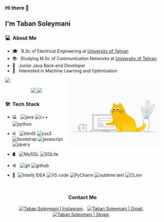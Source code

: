 ### Hi there 👋

## I'm Taban Soleymani

### 💻 &nbsp;About Me 

- 🎓 &nbsp; B.Sc of Electrical Engineering at <a href="https://ut.ac.ir/en">University of Tehran </a>
- 📚 &nbsp; Studying M.Sc of Communication Networks at <a href="https://ut.ac.ir/en">University of Tehran </a>
- 👑 &nbsp; Junior Java Back-end Developer
- 🤔 &nbsp; Interested in Machine Learning and Optimization

<img align='right' src="programmer-cat.gif" alt="programmer cat" width="300">

![](https://komarev.com/ghpvc/?username=your-taabann&color=ff69b4)

 <p align="center">
<a href="https://github.com/Taabannn">
  <img height="180em" src="https://github-readme-stats-eight-theta.vercel.app/api?username=Taabannn&show_icons=true&theme=algolia&include_all_commits=true&count_private=true"/>
  <img height="180em" src="https://github-readme-stats-eight-theta.vercel.app/api/top-langs/?username=Taabannn&layout=compact&langs_count=8&theme=algolia"/>
</a>
</p>
 

<h3> 🛠 &nbsp;Tech Stack</h3>

- 💻 &nbsp; <img src="https://camo.githubusercontent.com/f6c777e8c5c9ae4a6331664dab0a10c4cc3a1895ac3ababcc39b53058ba145d2/68747470733a2f2f696d672e736869656c64732e696f2f7374617469632f76313f7374796c653d666f722d7468652d6261646765266d6573736167653d4a61766126636f6c6f723d303037333936266c6f676f3d4a617661266c6f676f436f6c6f723d464646464646266c6162656c3d" alt="java"/> <img src="https://camo.githubusercontent.com/6301a47e098ea0b84260920a75b5a71f121c5a0b55965dff8ad80bd60db208c7/68747470733a2f2f696d672e736869656c64732e696f2f7374617469632f76313f7374796c653d666f722d7468652d6261646765266d6573736167653d4325324225324226636f6c6f723d303035393943266c6f676f3d43253242253242266c6f676f436f6c6f723d464646464646266c6162656c3d" alt="c++"/>  <img src="https://camo.githubusercontent.com/3df944c2b99f86f1361df72285183e890f11c52d36dfcd3c2844c6823c823fc1/68747470733a2f2f696d672e736869656c64732e696f2f7374617469632f76313f7374796c653d666f722d7468652d6261646765266d6573736167653d507974686f6e26636f6c6f723d333737364142266c6f676f3d507974686f6e266c6f676f436f6c6f723d464646464646266c6162656c3d" alt="python"/>
- 🌐 &nbsp; <img src="https://camo.githubusercontent.com/d2da7e7ec8424780720101d4853c64dffb81dc69dfdd25a0ce88cdb3848bbc6f/68747470733a2f2f696d672e736869656c64732e696f2f7374617469632f76313f7374796c653d666f722d7468652d6261646765266d6573736167653d48544d4c3526636f6c6f723d453334463236266c6f676f3d48544d4c35266c6f676f436f6c6f723d464646464646266c6162656c3d" alt="html5"/> <img src="https://camo.githubusercontent.com/9fe0ddca8c80fd49703246ca3b9a894ddfdc9c1c80f6ab5de92bbe91471dbab8/68747470733a2f2f696d672e736869656c64732e696f2f7374617469632f76313f7374796c653d666f722d7468652d6261646765266d6573736167653d4353533326636f6c6f723d313537324236266c6f676f3d43535333266c6f676f436f6c6f723d464646464646266c6162656c3d" alt="css3"/> <img src="https://camo.githubusercontent.com/8d0e8bf4a315e73ce23e6d5e3193279d53d066717f7f806d7af7305d9334e7cb/68747470733a2f2f696d672e736869656c64732e696f2f7374617469632f76313f7374796c653d666f722d7468652d6261646765266d6573736167653d426f6f74737472617026636f6c6f723d373935324233266c6f676f3d426f6f747374726170266c6f676f436f6c6f723d464646464646266c6162656c3d" alt="bootstrap"/> <img src="https://camo.githubusercontent.com/3aaee8bf7885dcf0cea8a5647c4514b7d800b1a730d38bce7dadf6bff883378d/68747470733a2f2f696d672e736869656c64732e696f2f7374617469632f76313f7374796c653d666f722d7468652d6261646765266d6573736167653d4a61766153637269707426636f6c6f723d323232323232266c6f676f3d4a617661536372697074266c6f676f436f6c6f723d463744463145266c6162656c3d" alt="javascript"/> <img src="https://camo.githubusercontent.com/fd87758fc59a55844627fb6067a253aa4e35da509789a55be28311b0a09eb6cf/68747470733a2f2f696d672e736869656c64732e696f2f7374617469632f76313f7374796c653d666f722d7468652d6261646765266d6573736167653d6a517565727926636f6c6f723d303736394144266c6f676f3d6a5175657279266c6f676f436f6c6f723d464646464646266c6162656c3d" alt="jquery"/>

- 🛢 &nbsp;
  <img src="https://camo.githubusercontent.com/539a184961e9ab46a914b3a57718cd52f9a122ffb33a0bcaaa92484add20ba72/68747470733a2f2f696d672e736869656c64732e696f2f7374617469632f76313f7374796c653d666f722d7468652d6261646765266d6573736167653d4d7953514c26636f6c6f723d343437394131266c6f676f3d4d7953514c266c6f676f436f6c6f723d464646464646266c6162656c3d" alt="MySQL"/> <img src="https://camo.githubusercontent.com/396f0a964cc4e5ad0dfc311bb2abaf8bae3acfc1458cef13f7882aa9bb11b693/68747470733a2f2f696d672e736869656c64732e696f2f7374617469632f76313f7374796c653d666f722d7468652d6261646765266d6573736167653d53514c69746526636f6c6f723d303033423537266c6f676f3d53514c697465266c6f676f436f6c6f723d464646464646266c6162656c3d" alt="SQLite"/> 
- ⚙️ &nbsp;
  <img src="https://camo.githubusercontent.com/42acc7ee3a18313a065e672e0835729edf3361dedb045d6c3cf8821fe30a1c2d/68747470733a2f2f696d672e736869656c64732e696f2f7374617469632f76313f7374796c653d666f722d7468652d6261646765266d6573736167653d47697426636f6c6f723d463035303332266c6f676f3d476974266c6f676f436f6c6f723d464646464646266c6162656c3d" alt="git"/> <img src="https://camo.githubusercontent.com/cca71357fe98ec5f8cd6ebab9044ad2901f4b64ebda379ac81608ed9f1caa1a0/68747470733a2f2f696d672e736869656c64732e696f2f7374617469632f76313f7374796c653d666f722d7468652d6261646765266d6573736167653d47697448756226636f6c6f723d313831373137266c6f676f3d476974487562266c6f676f436f6c6f723d464646464646266c6162656c3d" alt="github"/>

- 🔧 &nbsp;<img src="https://camo.githubusercontent.com/99731e54090b73c687a70d0f60399fa5f9e1a64580a06df6ebaf1daff6c38c64/68747470733a2f2f696d672e736869656c64732e696f2f7374617469632f76313f7374796c653d666f722d7468652d6261646765266d6573736167653d496e74656c6c694a2b4944454126636f6c6f723d303030303030266c6f676f3d496e74656c6c694a2b49444541266c6f676f436f6c6f723d464646464646266c6162656c3d" alt="Intellij IDEA"/> <img src="https://camo.githubusercontent.com/333efdf3d52583cf7c536e5364439a833bb89c25afffbb42550c2bf0ce260827/68747470733a2f2f696d672e736869656c64732e696f2f7374617469632f76313f7374796c653d666f722d7468652d6261646765266d6573736167653d56697375616c2b53747564696f2b436f646526636f6c6f723d303037414343266c6f676f3d56697375616c2b53747564696f2b436f6465266c6f676f436f6c6f723d464646464646266c6162656c3d" alt="VS code"/> <img src="https://camo.githubusercontent.com/5d18d553cf0ef27b77cf1255045658a0c5595fdb8e3fff7695a902f8891e46ea/68747470733a2f2f696d672e736869656c64732e696f2f7374617469632f76313f7374796c653d666f722d7468652d6261646765266d6573736167653d5079436861726d26636f6c6f723d303030303030266c6f676f3d5079436861726d266c6f676f436f6c6f723d464646464646266c6162656c3d" alt="PyCharm"/> <img src="https://camo.githubusercontent.com/b7603157c0778e9255eb412fe2ad216ae67e2ea860e015d60d4dcda078f7fd5f/68747470733a2f2f696d672e736869656c64732e696f2f7374617469632f76313f7374796c653d666f722d7468652d6261646765266d6573736167653d5375626c696d652b5465787426636f6c6f723d323232323232266c6f676f3d5375626c696d652b54657874266c6f676f436f6c6f723d464639383030266c6162656c3d" alt="sublime text"/> <img src="https://camo.githubusercontent.com/9e4babaf978c80dcc79ab178402cfc74f85c5bb42d7ade4da6e3bfc17b83e733/68747470733a2f2f696d672e736869656c64732e696f2f7374617469632f76313f7374796c653d666f722d7468652d6261646765266d6573736167653d434c696f6e26636f6c6f723d303030303030266c6f676f3d434c696f6e266c6f676f436f6c6f723d464646464646266c6162656c3d" alt="CLion"/>

<br>
<div align="center">
  <h3><b>Contact Me</b></h3>
  </div>
<p align="center">
<a href="https://www.instagram.com/taabannn/" target="_blank">
  <img align="center" alt="Taban Soleymani | Instagram" width="24px" src="https://img.icons8.com/ios-glyphs/50/000000/instagram-new.png" />
</a> &nbsp;&nbsp;
<a href="mailto:tabansly78@gmail.com" >
  <img align="center" alt="Taban Soleymani | Gmail" width="26px" src="https://img.icons8.com/ios-glyphs/50/000000/gmail.png" />
</a> &nbsp;&nbsp;
 <a href="https://join.skype.com/invite/oJPb3eoBcLa3" >
  <img align="center" alt="Taban Soleymani | Skype" width="26px" src="https://img.icons8.com/ios-glyphs/50/000000/skype.png" />
</a> &nbsp;&nbsp;
<p>

<!---
Taabannn/Taabannn is a ✨ special ✨ repository because its `README.md` (this file) appears on your GitHub profile.
You can click the Preview link to take a look at your changes.
--->

